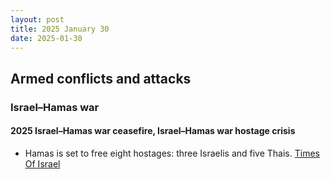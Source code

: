 ```yaml
---
layout: post
title: 2025 January 30
date: 2025-01-30
---
```


## Armed conflicts and attacks

### Israel–Hamas war

#### 2025 Israel–Hamas war ceasefire, Israel–Hamas war hostage crisis

- Hamas is set to free eight hostages: three Israelis and five Thais. [Times Of Israel](https://www.timesofisrael.com/hostages-arbel-yehoud-agam-berger-gadi-mozes-to-go-free-thursday-along-with-5-thais/)